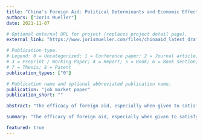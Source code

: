 ```yaml
---
title: "China's Foreign Aid: Political Determinants and Economic Effects"
authors: ["Joris Mueller"]
date: 2021-11-07

# Optional external URL for project (replaces project detail page).
external_link: "https://www.jorismueller.com/files/chinaaid_latest_draft.pdf"

# Publication type.
# Legend: 0 = Uncategorized; 1 = Conference paper; 2 = Journal article;
# 3 = Preprint / Working Paper; 4 = Report; 5 = Book; 6 = Book section;
# 7 = Thesis; 8 = Patent
publication_types: ["0"]

# Publication name and optional abbreviated publication name.
publication: "job market paper"
publication_short: ""

abstract: "The efficacy of foreign aid, especially when given to satisfy the objectives of the donor country, is highly controversial. I study this question in the context of Chinese infrastructure aid, which has received much attention from policymakers. I build a novel project- and firm-level dataset to identify political determinants of Chinese aid and its economic consequences for recipient countries. I document that when there is local labor unrest in China, contracts for Chinese aid projects are allocated to large state-owned firms in the area, and employment by these firms increases. Connections between these firms and other countries mean that China's response to domestic unrest affects the allocation of Chinese aid projects to recipient countries. I exploit the variation in the countries' receipt of aid caused by the timing and spatial variation in local labor unrest in China, together with these connections, to develop an instrument for identifying the causal effects of Chinese aid on recipients. I find large positive effects on GDP, capital formation, consumption, and employment."

summary: "The efficacy of foreign aid, especially when given to satisfy the objectives of the donor country, is highly controversial. I study this question in the context of Chinese infrastructure aid, which has received much attention from policymakers. I build a novel project- and firm-level dataset to identify political determinants of Chinese aid and its economic consequences for recipient countries. I document that when there is local labor unrest in China, contracts for Chinese aid projects are allocated to large state-owned firms in the area, and employment by these firms increases. Connections between these firms and other countries mean that China's response to domestic unrest affects the allocation of Chinese aid projects to recipient countries. I exploit the variation in the countries' receipt of aid caused by the timing and spatial variation in local labor unrest in China, together with these connections, to develop an instrument for identifying the causal effects of Chinese aid on recipients. I find large positive effects on GDP, capital formation, consumption, and employment."

featured: true
---
```

